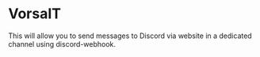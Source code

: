 # VorsaIT
This will allow you to send messages to Discord via website in a dedicated channel using discord-webhook.
